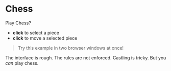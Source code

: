 # Chess

Play Chess?

- **click** to select a piece
- **click** to move a selected piece

> Try this example in two browser windows at once!

The interface is rough. The rules are not enforced. Castling is tricky. But you _can_ play chess.

